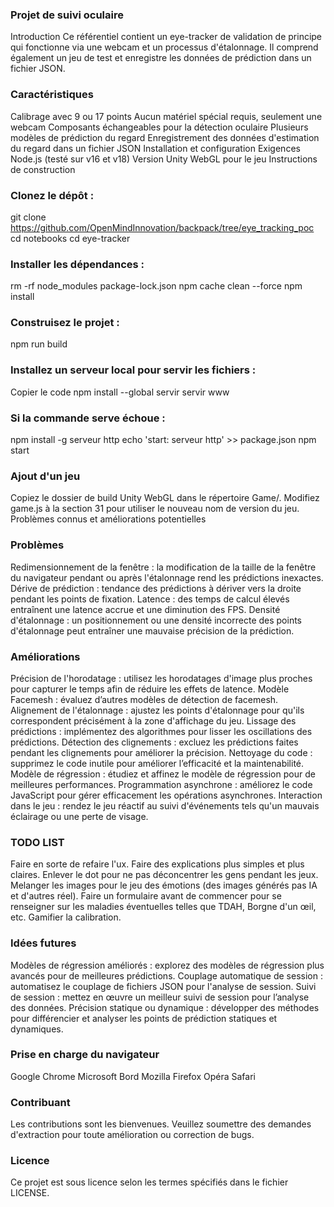 ### Projet de suivi oculaire
Introduction
Ce référentiel contient un eye-tracker de validation de principe qui fonctionne via une webcam et un processus d'étalonnage. Il comprend également un jeu de test et enregistre les données de prédiction dans un fichier JSON.

### Caractéristiques
Calibrage avec 9 ou 17 points
Aucun matériel spécial requis, seulement une webcam
Composants échangeables pour la détection oculaire
Plusieurs modèles de prédiction du regard
Enregistrement des données d'estimation du regard dans un fichier JSON
Installation et configuration
Exigences
Node.js (testé sur v16 et v18)
Version Unity WebGL pour le jeu
Instructions de construction

### Clonez le dépôt :
git clone https://github.com/OpenMindInnovation/backpack/tree/eye_tracking_poc
cd notebooks
cd eye-tracker

### Installer les dépendances :
rm -rf node_modules package-lock.json
npm cache clean --force
npm install 

### Construisez le projet :
npm run build

### Installez un serveur local pour servir les fichiers :
Copier le code
npm install --global servir
servir www

### Si la commande serve échoue :
npm install -g serveur http
echo 'start: serveur http' >> package.json
npm start

### Ajout d'un jeu
Copiez le dossier de build Unity WebGL dans le répertoire Game/.
Modifiez game.js à la section 31 pour utiliser le nouveau nom de version du jeu.
Problèmes connus et améliorations potentielles

### Problèmes
Redimensionnement de la fenêtre : la modification de la taille de la fenêtre du navigateur pendant ou après l'étalonnage rend les prédictions inexactes.
Dérive de prédiction : tendance des prédictions à dériver vers la droite pendant les points de fixation.
Latence : des temps de calcul élevés entraînent une latence accrue et une diminution des FPS.
Densité d'étalonnage : un positionnement ou une densité incorrecte des points d'étalonnage peut entraîner une mauvaise précision de la prédiction.


### Améliorations
Précision de l'horodatage : utilisez les horodatages d'image plus proches pour capturer le temps afin de réduire les effets de latence.
Modèle Facemesh : évaluez d’autres modèles de détection de facemesh.
Alignement de l'étalonnage : ajustez les points d'étalonnage pour qu'ils correspondent précisément à la zone d'affichage du jeu.
Lissage des prédictions : implémentez des algorithmes pour lisser les oscillations des prédictions.
Détection des clignements : excluez les prédictions faites pendant les clignements pour améliorer la précision.
Nettoyage du code : supprimez le code inutile pour améliorer l’efficacité et la maintenabilité.
Modèle de régression : étudiez et affinez le modèle de régression pour de meilleures performances.
Programmation asynchrone : améliorez le code JavaScript pour gérer efficacement les opérations asynchrones.
Interaction dans le jeu : rendez le jeu réactif au suivi d'événements tels qu'un mauvais éclairage ou une perte de visage.

### TODO LIST
Faire en sorte de refaire l'ux.
Faire des explications plus simples et plus claires.
Enlever le dot pour ne pas déconcentrer les gens pendant les jeux.
Melanger les images pour le jeu des émotions (des images générés pas IA et d'autres réel).
Faire un formulaire avant de commencer pour se renseigner sur les maladies éventuelles telles que TDAH, Borgne d'un œil, etc.
Gamifier la calibration.

### Idées futures
Modèles de régression améliorés : explorez des modèles de régression plus avancés pour de meilleures prédictions.
Couplage automatique de session : automatisez le couplage de fichiers JSON pour l'analyse de session.
Suivi de session : mettez en œuvre un meilleur suivi de session pour l’analyse des données.
Précision statique ou dynamique : développer des méthodes pour différencier et analyser les points de prédiction statiques et dynamiques.

### Prise en charge du navigateur
Google Chrome
Microsoft Bord
Mozilla Firefox
Opéra
Safari

### Contribuant
Les contributions sont les bienvenues. Veuillez soumettre des demandes d'extraction pour toute amélioration ou correction de bugs.

### Licence
Ce projet est sous licence selon les termes spécifiés dans le fichier LICENSE.